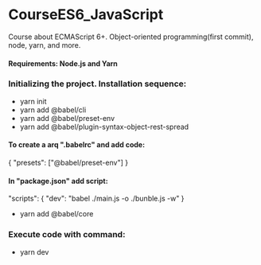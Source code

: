 # CourseES6_JavaScript
Course about ECMAScript 6+.  Object-oriented programming(first commit), node, yarn, and more.

#### Requirements: Node.js and Yarn

### Initializing the project. Installation sequence:

- yarn init
- yarn add @babel/cli
- yarn add @babel/preset-env
- yarn add @babel/plugin-syntax-object-rest-spread

#### To create a arq ".babelrc" and add code:
{
    "presets": ["@babel/preset-env"]
}

#### In "package.json" add script:
  "scripts": {
    "dev": "babel ./main.js -o ./bunble.js -w"
  }
  
- yarn add @babel/core

### Execute code with command:
- yarn dev


